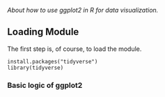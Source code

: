 *About how to use ggplot2 in R for data visualization.*
<br>
## **Loading Module**  

The first step is, of course, to load the module.

```
install.packages("tidyverse")
library(tidyverse)
```

### Basic logic of ggplot2


